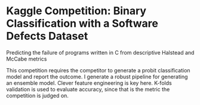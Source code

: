 # Kaggle Competition: Binary Classification with a Software Defects Dataset
Predicting the failure of programs written in C from descriptive Halstead and McCabe metrics

This competition requires the competitor to generate a probit classification model and report the outcome.
I generate a robust pipeline for generating an ensemble model. Clever feature engineering is key here.
K-folds validation is used to evaluate accuracy, since that is the metric the competition is judged on.
